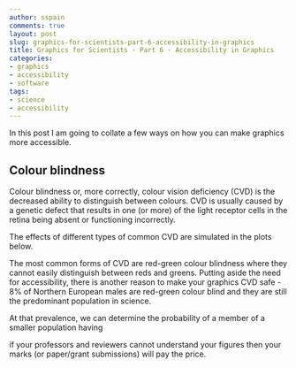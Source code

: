 ```yaml
---
author: sspain
comments: true
layout: post
slug: graphics-for-scientists-part-6-accessibility-in-graphics
title: Graphics for Scientists - Part 6 - Accessibility in Graphics
categories:
- graphics
- accessibility
- software
tags:
- science
- accessibility
---
```


In this post I am going to collate a few ways on how you can make graphics more accessible.




## Colour blindness

Colour blindness or, more correctly, colour vision deficiency (CVD) is the decreased ability to distinguish between colours. CVD is usually caused by a genetic defect that results in one (or more) of the light receptor cells in the retina being absent or functioning incorrectly.

The effects of different types of common CVD are simulated in the plots below.

The most common forms of CVD are red-green colour blindness where they cannot easily distinguish between reds and greens.
Putting aside the need for accessibility, there is another reason to make your graphics CVD safe - 8% of Northern European males are red-green colour blind and they are still the predominant population in science.

At that prevalence, we can determine the probability of a member of a smaller population having


if your professors and reviewers cannot understand your figures then your marks (or paper/grant submissions) will pay the price.
